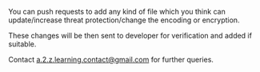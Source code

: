 You can push requests to add any kind of file which you think can update/increase threat protection/change the encoding or encryption.

These changes will be then sent to developer for verification and added if suitable.

Contact a.2.z.learning.contact@gmail.com for further queries.
